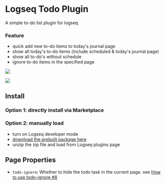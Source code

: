 # Logseq Todo Plugin

A simple to-do list plugin for logseq

### Feature
- quick add new to-do items to today's journal page
- show all today's to-do items (include scheduled & today's journal page)
- show all to-do's without schedule
- ignore to-do items in the specified page

![](./screenshots/plugin-panel.png)

![](./screenshots/plugin-settings.png)

## Install

### Option 1: directly install via Marketplace

### Option 2: manually load

- turn on Logseq developer mode
- [download the prebuilt package here](https://github.com/ahonn/logseq-plugin-todo/releases)
- unzip the zip file and load from Logseq plugins page

## Page Properties

- `todo-ignore`: Whether to hide the todo task in the current page. see [How to use todo-ignore #8](https://github.com/ahonn/logseq-plugin-todo/issues/8)
